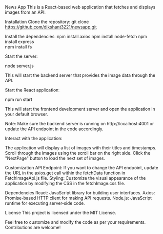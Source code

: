 News App
This is a React-based web application that fetches and displays images from an API.

Installation
Clone the repository:
git clone https://github.com/dikshant3221/newsapp.git

Install the dependencies:
npm install axios
npm install node-fetch
npm install express   
npm install fs     

Start the server:

node server.js

This will start the backend server that provides the image data through the API.

Start the React application:

npm run start

This will start the frontend development server and open the application in your default browser.

Note: Make sure the backend server is running on http://localhost:4001 or update the API endpoint in the code accordingly.

Interact with the application:

The application will display a list of images with their titles and timestamps.
Scroll through the images using the scroll bar on the right side.
Click the "NextPage" button to load the next set of images.

Customization
API Endpoint: If you want to change the API endpoint, update the URL in the axios.get call within the fetchData function in FetchImageApi.js file.
Styling: Customize the visual appearance of the application by modifying the CSS in the fetchImage.css file.

Dependencies
React: JavaScript library for building user interfaces.
Axios: Promise-based HTTP client for making API requests.
Node.js: JavaScript runtime for executing server-side code.

License
This project is licensed under the MIT License.

Feel free to customize and modify the code as per your requirements. Contributions are welcome!